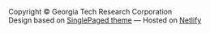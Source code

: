 Copyright &copy; Georgia Tech Research Corporation
<br> 
Design based on 
[SinglePaged theme](https://github.com/t413/SinglePaged)
&mdash;
Hosted on [Netlify](https://netlify.com)

<a href="https://twitter.com/argonjs"><span class="fa-stack fa-lg">
<i class="fa fa-circle fa-stack-2x"></i>
<i class="fa fa-twitter fa-stack-1x" style="color: black;"></i>
</span></a>
<a href="https://plus.google.com/+ArgonbrowserOrg">
<span class="fa-stack fa-lg">
<i class="fa fa-circle fa-stack-2x"></i>
<i class="fa fa-google-plus fa-stack-1x" style="color: black;"></i>
</span></a>
<a href="https://www.linkedin.com/grp/home?gid=8310715">
<span class="fa-stack fa-lg">
<i class="fa fa-circle fa-stack-2x"></i>
<i class="fa fa-linkedin fa-stack-1x" style="color: black;"></i>
</span></a>
<a href="https://github.com/argonjs">
<span class="fa-stack fa-lg">
<i class="fa fa-circle fa-stack-2x"></i>
<i class="fa fa-github fa-stack-1x" style="color: black;"></i>
</span></a>
<a href="http://argon.gatech.edu">
<span class="fa-stack fa-lg">
<i class="fa fa-circle fa-stack-2x"></i>
<i class="fa fa-graduation-cap fa-stack-1x" style="color: black;"></i>
</span></a>
<a href="https://itunes.apple.com/us/app/argon4/id1089308600?ls=1&mt=8">
<span class="fa-stack fa-lg">
<i class="fa fa-circle fa-stack-2x"></i>
<i class="fa fa-apple fa-stack-1x" style="color: black;"></i>
</span></a>
<a href="https://play.google.com/store/apps/details?id=edu.gatech.argon4">
<span class="fa-stack fa-lg">
<i class="fa fa-circle fa-stack-2x"></i>
<i class="fa fa-android fa-stack-1x" style="color: black;"></i>
</span></a>